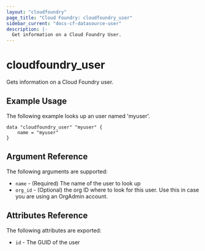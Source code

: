 ```yaml
---
layout: "cloudfoundry"
page_title: "Cloud Foundry: cloudfoundry_user"
sidebar_current: "docs-cf-datasource-user"
description: |-
  Get information on a Cloud Foundry User.
---
```


# cloudfoundry\_user

Gets information on a Cloud Foundry user.

## Example Usage

The following example looks up an user named 'myuser'. 

```hcl
data "cloudfoundry_user" "myuser" {
    name = "myuser"    
}
```

## Argument Reference

The following arguments are supported:

* `name` - (Required) The name of the user to look up
* `org_id` - (Optional) the org ID where to look for this user. Use this in case you are using an OrgAdmin account.

## Attributes Reference

The following attributes are exported:

* `id` - The GUID of the user
